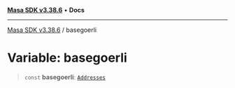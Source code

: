 [**Masa SDK v3.38.6**](../README.md) • **Docs**

***

[Masa SDK v3.38.6](../globals.md) / basegoerli

# Variable: basegoerli

> `const` **basegoerli**: [`Addresses`](../interfaces/Addresses.md)
